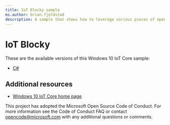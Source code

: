 ```yaml
---
title: IoT Blocky sample
ms.author: brian.fjeldstad
description: A sample that shows how to leverage various pieces of open source software to create a "block" development experience on Raspberry Pi.
---
```


# IoT Blocky

These are the available versions of this Windows 10 IoT Core sample:

*	[C#](./CS/README.md)

## Additional resources
* [Windows 10 IoT Core home page](https://developer.microsoft.com/en-us/windows/iot/)

This project has adopted the Microsoft Open Source Code of Conduct. For more information see the Code of Conduct FAQ or contact <opencode@microsoft.com> with any additional questions or comments.
